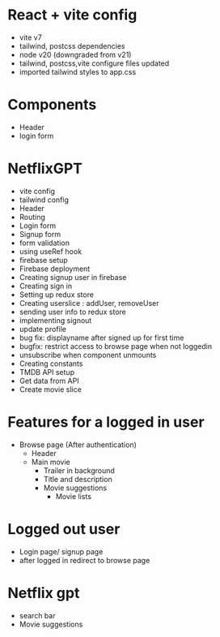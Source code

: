 # React + vite config

- vite v7
- tailwind, postcss dependencies
- node v20 (downgraded from v21)
- tailwind, postcss,vite configure files updated
- imported tailwind styles to app.css

# Components

- Header
- login form

# NetflixGPT

- vite config
- tailwind config
- Header
- Routing
- Login form
- Signup form
- form validation
- using useRef hook
- firebase setup
- Firebase deployment
- Creating signup user in firebase
- Creating sign in
- Setting up redux store
- Creating userslice : addUser, removeUser
- sending user info to redux store
- implementing signout
- update profile
- bug fix: displayname after signed up for first time
- bugfix: restrict access to browse page when not loggedin
- unsubscribe when component unmounts
- Creating constants
- TMDB API setup
- Get data from API
- Create movie slice

# Features for a logged in user

- Browse page (After authentication)
  - Header
  - Main movie
    - Trailer in background
    - Title and description
    - Movie suggestions
      - Movie lists

# Logged out user

- Login page/ signup page
- after logged in redirect to browse page

# Netflix gpt

- search bar
- Movie suggestions

